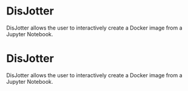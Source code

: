 # DisJotter

DisJotter allows the user to interactively create a Docker image from a Jupyter Notebook.

# DisJotter

DisJotter allows the user to interactively create a Docker image from a Jupyter Notebook.

